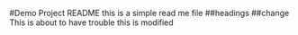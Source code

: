 #Demo Project README
this is a simple read me file
##headings
##change
This is about to have trouble
this is modified